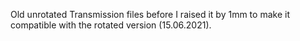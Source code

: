 Old unrotated Transmission files before I raised it by 1mm to make it compatible with the rotated version (15.06.2021).
